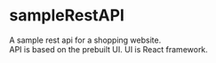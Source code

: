 # sampleRestAPI
A sample rest api for a shopping website.
<br>
API is based on the prebuilt UI. UI is React framework.
